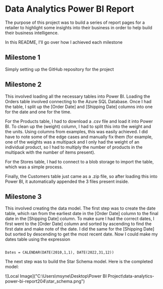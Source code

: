 # Data Analytics Power BI Report

The purpose of this project was to build a series of report pages for a retailer to highlight some insights into their business in order to help build their business intelligence. 

In this README, I'll go over how I achieved each milestone

## Milestone 1 

Simply setting up the GitHub repository for the project

## Milestone 2

This involved loading all the necessary tables into Power BI. Loading the Orders table involved connecting to the Azure SQL Database. Once I had the table, I split up the [Order Date] and [Shipping Date] columns into one for the date and one for the time. 

For the Products table, I had to download a .csv file and load it into Power BI. To clean up the (weight) column, I had to split this into the weight and the units. Using columns from examples, this was easily achieved. I did have to note some of the edge cases and manually fix them (for example, one of the weights was a multipack and I only had the weight of an individual product, so I had to multiply the number of products in the multipack with the number of items present).

For the Stores table, I had to connect to a blob storage to import the table, which was a simple process. 

Finally, the Customers table just came as a .zip file, so after loading this into Power BI, it automatically appended the 3 files present inside.

## Milestone 3

This involved creating the data model. The first step was to create the date table, which ran from the earliest date in the [Order Date] column to the final date in the [Shipping Date] column. To make sure I had the correct dates, I first went to the [Order Date] column and sorted by ascending to find the first date and make note of the date. I did the same for the [Shipping Date] but sorted by descending to get the most recent date. Now I could make my dates table using the expression 

```dax 

Dates = CALENDAR(DATE(2010,1,1), DATE(2022,31,12))
```
The next step was to build the Star Schema model. Here is the completed model: 

![Local Image]("C:\Users\msyne\Desktop\Power BI Project\data-analytics-power-bi-report204\star_schema.png")

